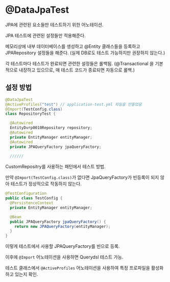 # @DataJpaTest
JPA에 관련된 요소들만 테스트하기 위한 어노테이션.

JPA 테스트에 관련된 설정들만 적용해준다.

메모리상에 내부 데이터베이스를 생성하고 @Entity 클래스들을 등록하고 JPARepository 설정들을 해준다. (실제 DB로도 테스트 가능하지만 권장하지 않는다.)

각 테스트마다 테스트가 완료되면 관련한 설정들은 롤백됨. (@Transactional 을 기본적으로 내장하고 있으므로, 매 테스트 코드가 종료되면 자동으로 롤백.)

## 설정 방법
```java
@DataJpaTest
@ActiveProfiles("test") // application-test.yml 파일을 만들었음
@Import(TestConfig.class)
class RepositoryTest {

  @Autowired
  EntityDvrp0010Repository repository;
  @Autowired
  private EntityManager entityManager;
  @Autowired
  private JPAQueryFactory jpaQueryFactory;
  
  //////
```
CustomRepositry를 사용하는 패턴에서 테스트 방법.

만약 ```@Import(TestConfig.class)```가 없다면 JpaQueryFactory가 빈등록이 되지 않아 테스트가 정상적으로 작동하지 않는다.

```java
@TestConfiguration
public class TestConfig {
  @PersistenceContext
  private EntityManager entityManager;

  @Bean
  public JPAQueryFactory jpaQueryFactory() {
    return new JPAQueryFactory(entityManager);
  }
}
```
이렇게 테스트에서 사용할 JPAQueryFactory를 빈으로 등록.

이후에 ```@Import``` 어노테이션을 사용하면 Querydsl 테스트 가능.

테스트 클래스에서 ```@ActiveProfiles```  어노테이션을 사용하여 특정 프로파일을 활성화하고 있는지 확인.



